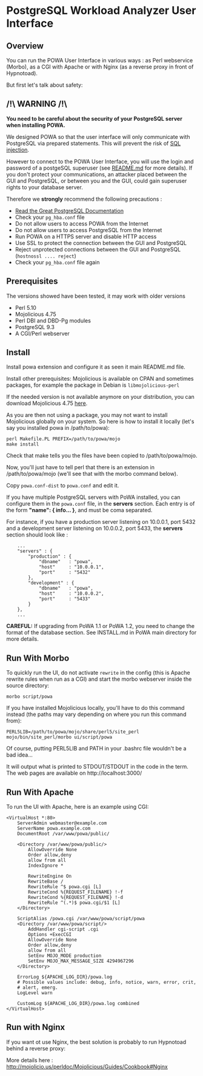 PostgreSQL Workload Analyzer User Interface
============================================

Overview
--------

You can run the POWA User Interface in various ways : as Perl webservice (Morbo), as a CGI with Apache or with Nginx (as a reverse proxy in front of Hypnotoad).

But first let's talk about safety:

/!\ WARNING /!\
-------------------------

__You need to be careful about the security of your PostgreSQL server when installing POWA.__

We designed POWA so that the user interface will only communicate with PostgreSQL via prepared statements. This will prevent the risk of [SQL injection](http://xkcd.com/327/).

However to connect to the POWA User Interface, you will use the login and password of a postgeSQL superuser (see [README.md](https://github.com/dalibo/powa/blob/master/README.md) for more details). If you don't protect your communications, an attacker placed between the GUI and PostgreSQL, or between you and the GUI, could gain superuser rights to your database server.

Therefore we **strongly** recommend the following precautions :

* [Read the Great PostgreSQL Documentation](http://www.postgresql.org/docs/current/static/auth-pg-hba-conf.html)
* Check your ``pg_hba.conf`` file
* Do not allow users to access POWA from the Internet
* Do not allow users to access PostgreSQL from the Internet
* Run POWA on a HTTPS server and disable HTTP access
* Use SSL to protect the connection between the GUI and PostgreSQL
* Reject unprotected connections between the GUI and PostgreSQL (``hostnossl .... reject``)
* Check your ``pg_hba.conf`` file again


Prerequisites
-------------

The versions showed have been tested, it may work with older versions

* Perl 5.10
* Mojolicious 4.75
* Perl DBI and DBD-Pg modules
* PostgreSQL 9.3
* A CGI/Perl webserver

Install
-------

Install powa extension and configure it as seen it main README.md file.


Install other prerequisites: Mojolicious is available on CPAN and
sometimes packages, for example the package in Debian is
`libmojolicious-perl`

If the needed version is not available anymore on your distribution, you can
download Mojolicious 4.75 [here](http://backpan.perl.org/authors/id/S/SR/SRI/Mojolicious-4.75.tar.gz).

As you are then not using a package, you may not want to install Mojolicious globally on your system. So here is how to install it locally (let's say you installed powa in /path/to/powa):

    perl Makefile.PL PREFIX=/path/to/powa/mojo
    make install

Check that make tells you the files have been copied to /path/to/powa/mojo.

Now, you'll just have to tell perl that there is an extension in /path/to/powa/mojo (we'll see that with the morbo command below).

Copy `powa.conf-dist` to `powa.conf` and edit it.

If you have multiple PostgreSQL servers with PoWA installed, you can configure them in the `powa.conf` file, in the **servers** section. Each entry is of the form **"name": { info... }**, and must be coma separated.

For instance, if you have a production server listening on 10.0.0.1, port 5432 and a development server listening on 10.0.0.2, port 5433, the **servers** section should look like :
```
    ...
    "servers" : {
        "production" : {
            "dbname"   : "powa",
            "host"     : "10.0.0.1",
            "port"     : "5432"
        },
        "development" : {
            "dbname"   : "powa",
            "host"     : "10.0.0.2",
            "port"     : "5433"
        }
    },
    ...
```

**CAREFUL:** If upgrading from PoWA 1.1 or PoWA 1.2, you need to change the format of the
database section. See INSTALL.md in PoWA main directory for more details.

Run With Morbo
-------------------

To quickly run the UI, do not activate `rewrite` in the config (this
is Apache rewrite rules when run as a CGI) and start the morbo
webserver inside the source directory:

    morbo script/powa

If you have installed Mojolicious locally, you'll have to do this command instead (the paths may vary depending on where you run this command from):

    PERL5LIB=/path/to/powa/mojo/share/perl5/site_perl mojo/bin/site_perl/morbo ui/script/powa

Of course, putting PERL5LIB and PATH in your .bashrc file wouldn't be a bad idea...

It will output what is printed to STDOUT/STDOUT in the code in the
term. The web pages are available on http://localhost:3000/

Run With Apache
-------------------------------

To run the UI with Apache, here is an example using CGI:

    <VirtualHost *:80>
        ServerAdmin webmaster@example.com
        ServerName powa.example.com
        DocumentRoot /var/www/powa/public/

        <Directory /var/www/powa/public/>
            AllowOverride None
            Order allow,deny
            allow from all
            IndexIgnore *

            RewriteEngine On
            RewriteBase /
            RewriteRule ^$ powa.cgi [L]
            RewriteCond %{REQUEST_FILENAME} !-f
            RewriteCond %{REQUEST_FILENAME} !-d
            RewriteRule ^(.*)$ powa.cgi/$1 [L]
        </Directory>

        ScriptAlias /powa.cgi /var/www/powa/script/powa
        <Directory /var/www/powa/script/>
            AddHandler cgi-script .cgi
            Options +ExecCGI
            AllowOverride None
            Order allow,deny
            allow from all
            SetEnv MOJO_MODE production
            SetEnv MOJO_MAX_MESSAGE_SIZE 4294967296
        </Directory>

        ErrorLog ${APACHE_LOG_DIR}/powa.log
        # Possible values include: debug, info, notice, warn, error, crit,
        # alert, emerg.
        LogLevel warn

        CustomLog ${APACHE_LOG_DIR}/powa.log combined
    </VirtualHost>

Run with Nginx
-------------------

If you want ot use Nginx, the best solution is probably to run Hypnotoad behind a reverse proxy:

More details here : http://mojolicio.us/perldoc/Mojolicious/Guides/Cookbook#Nginx
